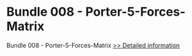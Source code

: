 # Bundle 008 - Porter-5-Forces-Matrix
Bundle 008 - Porter-5-Forces-Matrix
[>> Detailed information](https://secure.shareit.com/shareit/product.html?productid=301001444&affiliateid=200057808)